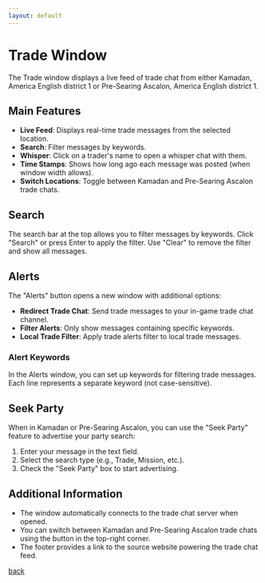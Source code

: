 ```yaml
---
layout: default
---
```


# Trade Window
The Trade window displays a live feed of trade chat from either Kamadan, America English district 1 or Pre-Searing Ascalon, America English district 1.

## Main Features
- **Live Feed**: Displays real-time trade messages from the selected location.
- **Search**: Filter messages by keywords.
- **Whisper**: Click on a trader's name to open a whisper chat with them.
- **Time Stamps**: Shows how long ago each message was posted (when window width allows).
- **Switch Locations**: Toggle between Kamadan and Pre-Searing Ascalon trade chats.

## Search
The search bar at the top allows you to filter messages by keywords. Click "Search" or press Enter to apply the filter. Use "Clear" to remove the filter and show all messages.

## Alerts
The "Alerts" button opens a new window with additional options:

- **Redirect Trade Chat**: Send trade messages to your in-game trade chat channel.
- **Filter Alerts**: Only show messages containing specific keywords.
- **Local Trade Filter**: Apply trade alerts filter to local trade messages.

### Alert Keywords
In the Alerts window, you can set up keywords for filtering trade messages. Each line represents a separate keyword (not case-sensitive).

## Seek Party
When in Kamadan or Pre-Searing Ascalon, you can use the "Seek Party" feature to advertise your party search:

1. Enter your message in the text field.
2. Select the search type (e.g., Trade, Mission, etc.).
3. Check the "Seek Party" box to start advertising.

## Additional Information
- The window automatically connects to the trade chat server when opened.
- You can switch between Kamadan and Pre-Searing Ascalon trade chats using the button in the top-right corner.
- The footer provides a link to the source website powering the trade chat feed.

[back](./)

